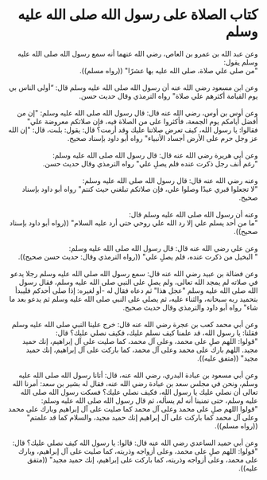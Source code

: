 
<h1 dir='rtl' class='title'>كتاب الصلاة على رسول الله صلى الله عليه وسلم</h1>
<div class='block' dir='rtl'>
<div class='block' dir='rtl'>وعن عبد الله بن عمرو بن العاص، رضي الله عنهما أنه سمع رسول الله صلى الله عليه وسلم يقول‏:‏ ‏</div>
<div class='block' dir='rtl'>"‏من صلى علي صلاة، صلى الله عليه بها عشرًا‏"‏ ‏(‏‏(‏رواه مسلم‏)‏‏)‏‏.‏</div>
<br/>
</div>
<div class='block' dir='rtl'>
<div class='block' dir='rtl'>وعن ابن مسعود رضي الله عنه أن رسول الله صلى الله عليه وسلم قال‏:‏ “أولى الناس بي يوم القيامة أكثرهم علي صلاة‏"‏ رواه الترمذي وقال حديث حسن‏.‏</div>
<br/>
</div>
<div class='block' dir='rtl'>
<div class='block' dir='rtl'>وعن أوس بن أوس، رضي الله عنه قال‏:‏ قال رسول الله صلى الله عليه وسلم‏:‏ ‏"‏إن من أفضل أيامكم يوم الجمعة، فأكثروا على من الصلاة فيه، فإن صلاتكم معروضة علي‏"‏ فقالوا‏:‏ يا رسول الله، كيف تعرض صلاتنا عليك وقد أرمت‏؟‏ قال‏:‏ يقول‏:‏ بلىت، قال‏:‏ ‏"‏إن الله عز وجل حرم على الأرض أجساد الأنبياء‏"‏ رواه أبو داود بإسناد صحيح‏.‏</div>
<br/>
</div>
<div class='block' dir='rtl'>
<div class='block' dir='rtl'>وعن أبي هريرة رضي الله عنه قال‏:‏ قال رسول الله صلى الله عليه وسلم‏:‏ ‏</div>
<div class='block' dir='rtl'>"‏رغم أنف رجل ذكرت عنده فلم يصلِ علي‏"‏ رواه الترمذي وقال حديث حسن‏.‏</div>
<br/>
</div>
<div class='block' dir='rtl'>
<div class='block' dir='rtl'>وعنه رضي الله عنه قال‏:‏ قال رسول الله صلى الله عليه وسلم‏:‏ ‏</div>
<div class='block' dir='rtl'>"‏لا تجعلوا قبري عيدًا وصلوا علي، فإن صلاتكم تبلغني حيث كنتم‏"‏ رواه أبو داود بإسناد صحيح‏.‏</div>
<br/>
</div>
<div class='block' dir='rtl'>
<div class='block' dir='rtl'>وعنه أن رسول الله صلى الله عليه وسلم قال‏:‏ ‏</div>
<div class='block' dir='rtl'>"‏ما من أحد يسلم علي إلا رد الله علي روحي حتى أرد عليه السلام‏"‏ ‏(‏‏(‏رواه أبو داود بإسناد صحيح‏)‏‏)‏‏.‏</div>
<br/>
</div>
<div class='block' dir='rtl'>
<div class='block' dir='rtl'>وعن علي رضي الله عنه قال‏:‏ قال رسول الله صلى الله عليه وسلم‏:‏ ‏</div>
<div class='block' dir='rtl'>"‏ البخيل من ذكرت عنده، فلم يصلِ علي‏"‏ ‏(‏‏(‏رواه الترمذي وقال‏:‏ حديث حسن صحيح‏)‏‏)‏‏.‏</div>
<br/>
</div>
<div class='block' dir='rtl'>
<div class='block' dir='rtl'>وعن فضالة بن عبيد رضي الله عنه قال‏:‏ سمع رسول الله صلى الله عليه وسلم رجلا يدعو في صلاته لم يمجد الله تعالى، ولم يصلِ على النبي صلى الله عليه وسلم، فقال رسول الله صلى الله عليه وسلم ‏"‏عجل هذا‏"‏ ثم دعاه فقال له -أو لغيره‏:‏ إذا صلى أحدكم فليبدأ بتحميد ربه سبحانه، والثناء عليه، ثم يصلي على النبي صلى الله عليه وسلم ثم يدعو بعد ما شاء‏"‏ رواه أبو داود والترمذي وقال حديث صحيح‏.‏</div>
<br/>
</div>
<div class='block' dir='rtl'>
<div class='block' dir='rtl'>وعن أبي محمد كعب بن عجرة رضي الله عنه قال‏:‏ خرج علينا النبي صلى الله عليه وسلم فقلنا‏:‏ يا رسول الله، قد علمنا كيف نسلم عليك، فكيف نصلي عليك‏؟‏ قال‏:‏ ‏</div>
<div class='block' dir='rtl'>"‏قولوا‏:‏ اللهم صلِ على محمد، وعلى آل محمد، كما صليت على آل إبراهيم، إنك حميد مجيد‏.‏ اللهم بارك على محمد وعلى آل محمد، كما باركت على آل إبراهيم، إنك حميد مجيد‏"‏ ‏(‏‏(‏متفق عليه‏)‏‏)‏‏.‏</div>
<br/>
</div>
<div class='block' dir='rtl'>
<div class='block' dir='rtl'>وعن أبي مسعود بن عبادة البدري، رضي الله عنه، قال‏:‏ أتانا رسول الله صلى الله عليه وسلم، ونحن في مجلس سعد بن عبادة رضي الله عنه، فقال له بشير بن سعد‏:‏ أمرنا الله تعالى أن نصلي عليك يا رسول الله، فكيف نصلي عليك‏؟‏ فسكت رسول الله صلى الله عليه وسلم، حتى تمنينا أنه لم يسأله، ثم قال رسول الله صلى الله عليه وسلم‏:‏ ‏</div>
<div class='block' dir='rtl'>"‏قولوا اللهم صلِ على محمد وعلى آل محمد كما صليت على آل إبراهيم وبارك على محمد وعلى آل محمد كما باركت على آل إبراهيم إنك حميد مجيد، والسلام كما قد علمتم‏"‏ ‏(‏‏(‏رواه مسلم‏)‏‏)‏‏.‏</div>
<br/>
</div>
<div class='block' dir='rtl'>
<div class='block' dir='rtl'>وعن أبي حميد الساعدي رضي الله عنه قال‏:‏ قالوا‏:‏ يا رسول الله كيف نصلي عليك‏؟‏ قال‏:‏ ‏</div>
<div class='block' dir='rtl'>"‏قولوا‏:‏ اللهم صلِ على محمد، وعلى أزواجه وذريته، كما صليت على آل إبراهيم، وبارك على محمد، وعلى أزواجه وذريته، كما باركت على إبراهيم، إنك حميد مجيد‏"‏ ‏(‏‏(‏متفق عليه‏)‏‏)‏‏.‏</div>
<br/>
</div>

